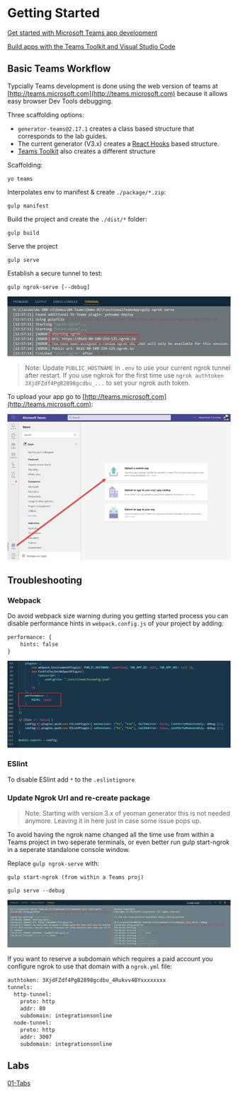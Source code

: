 # Getting Started

[Get started with Microsoft Teams app development](https://docs.microsoft.com/en-us/microsoftteams/platform/build-your-first-app/build-first-app-overview#get-prerequisites)

[Build apps with the Teams Toolkit and Visual Studio Code](https://docs.microsoft.com/en-us/microsoftteams/platform/toolkit/visual-studio-code-overview)

## Basic Teams Workflow

Typcially Teams development is done using the web version of teams at [http://teams.microsoft.com](http://teams.microsoft.com) because it allows easy browser Dev Tools debugging.

Three scaffolding options:

-   `generator-teams@2.17.1` creates a class based structure that corresponds to the lab guides.
-   The current generator (V3.x) creates a [React Hooks](https://reactjs.org/docs/hooks-intro.html) based structure.
-   [Teams Toolkit](https://docs.microsoft.com/en-us/microsoftteams/platform/toolkit/teams-toolkit-fundamentals) also creates a different structure

Scaffolding:

```
yo teams
```

Interpolates env to manifest & create `./package/*.zip`:

```
gulp manifest
```

Build the project and create the `./dist/*` folder:

```
gulp build
```

Serve the project

```
gulp serve
```

Establish a secure tunnel to test:

```
gulp ngrok-serve [--debug]
```

![ngrok-serve](_images/ngrok-serve.png)

>Note: Update `PUBLIC_HOSTNAME` in `.env` to use your current ngrok tunnel after restart. If you use ngkrok for the first time use `ngrok authtoken 3XjdFZdf4PgB2898gcdbu_...` to set your ngrok auth token.

To upload your app go to [http://teams.microsoft.com](http://teams.microsoft.com):

![upload](_images/upload.png)

## Troubleshooting

### Webpack

Do avoid webpack size warning during you getting started process you can disable performance hints in `webpack.config.js` of your project by adding:

```
performance: {
    hints: false
}
```

![webpack-performance.png](_images/webpack-performance.png)

### ESlint

To disable ESlint add `*` to the `.eslintignore`

### Update Ngrok Url and re-create package

>Note: Starting with version 3.x of yeoman generator this is not needed anymore. Leaving it in here just in case some issue pops up.

To avoid having the ngrok name changed all the time use from within a Teams project in two seperate terminals, or even better run gulp start-ngrok in a seperate standalone console window.

Replace `gulp ngrok-serve` with:

```
gulp start-ngrok (from within a Teams proj)
```

```
gulp serve --debug
```

![ngrok](_images/ngrok.jpg)

If you want to reserve a subdomain which requires a paid account you configure ngrok to use that domain with a `ngrok.yml` file:

```
authtoken: 3XjdFZdf4PgB2898gcdbu_4Rukvv4BYxxxxxxxx
tunnels:
  http-tunnel:
    proto: http
    addr: 80
    subdomain: integrationsonline
  node-tunnel:
    proto: http
    addr: 3007
    subdomain: integrationsonline
```
## Labs

[01-Tabs](../../../Labs/4-Develop%20apps%20for%20Microsoft%20Teams%2F02-Tabs%20in%20Microsoft%20Teams%2F/)

